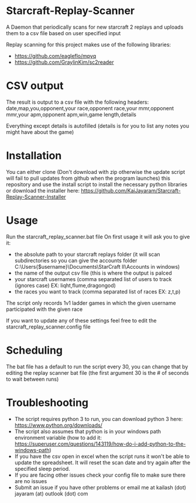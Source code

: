 # Starcraft-Replay-Scanner
A Daemon that periodically scans for new starcraft 2 replays and uploads them to a csv file based on user specified input

Replay scanning for this project makes use of the following libraries:
- https://github.com/eagleflo/mpyq
- https://github.com/GraylinKim/sc2reader

# CSV output
The result is output to a csv file with the following headers:
date,map,you,opponent,your race,opponent race,your mmr,opponent mmr,your apm,opponent apm,win,game length,details

Everything except details is autofilled (details is for you to list any notes you might have about the game)

# Installation
You can either clone (Don't download with zip otherwise the update script will fail to pull updates from github when the program launches) this repository and use the install script to install the necessary python libraries or download the installer here: https://github.com/KaiJayaram/Starcraft-Replay-Scanner-Installer


# Usage
Run the starcraft_replay_scanner.bat file
On first usage it will ask you to give it:
- the absolute path to your starcraft replays folder (it will scan subdirectories so you can give the accounts folder C:\Users\{$username}\Documents\StarCraft II\Accounts in windows)
- the name of the output csv file (this is where the output is palced
- your starcraft usernames (comma separated list of users to track (ignores case) EX: liqht,flume,dragongod)
- the races you want to track (comma separated list of races EX: z,t,p)

The script only records 1v1 ladder games in which the given username participated with the given race

If you want to update any of these settings feel free to edit the starcraft_replay_scanner.config file

# Scheduling
The bat file has a default to run the script every 30, you can change that by editing the replay scanner bat file (the first argument 30 is the # of seconds to wait between runs)

# Troubleshooting
- The script requires python 3 to run, you can download python 3 here: https://www.python.org/downloads/
- The script also assumes that python is in your windows path environment variable (how to add it: https://superuser.com/questions/143119/how-do-i-add-python-to-the-windows-path)
- If you have the csv open in excel when the script runs it won't be able to update the spreadsheet. It will reset the scan date and try again after the specified sleep period.
- If you are facing other issues check your config file to make sure there are no issues
- Submit an issue if you have other problems or email me at kailash (dot) jayaram (at) outlook (dot) com



